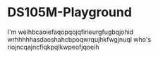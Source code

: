 # DS105M-Playground

I'm weihbcaoiefaqopqojqfirieurgfugbqjohid
wrhhhhhasdaoshahcbpoqwrqujhkfwgjnuql
who's riojncqajncfiqkpqlkwpeofjqoeih
